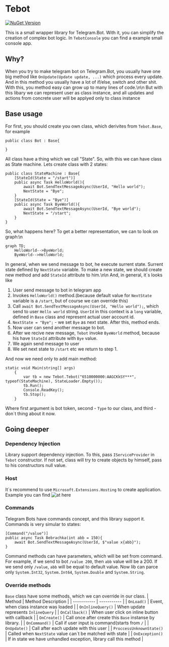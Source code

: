 # Tebot

[![NuGet Version](https://img.shields.io/nuget/v/Tebot?color=blue)](https://www.nuget.org/packages/Tebot/)


This is a small wrapper library for Telegram.Bot. With it, you can simplify the creation of complex bot logic. In `TebotConsole` you can find a example small console app.

## Why?   
When you try to make telegram bot on Telegram.Bot, you usually have one big method like `OnUpdate(Update update, ...)` which process every update. And in this method you usually have a lot of if/else, switch and other shit. With this, you method easy can grow up to many lines of code.\n\n
But with this libary we can represent user as class instance, and all updates and actions from concrete user will be applyed only to class instance

## Base usage
For first, you should create you own class, which derivites from `Tebot.Base`, for example
```
public class Bot : Base{
    
}
```
All class have a thing which we call "State". So, with this we can have class as State machine. Lets create class with 2 states:
```
public class StateMachine : Base{
    [StateId(State = "/start")]
    public async Task HelloWorld(){
        await Bot.SendTextMessageAsync(UserId, "Hello world");
        NextState = "Bye";
    }
    [StateId(State = "Bye")]
    public async Task ByeWorld(){
        await Bot.SendTextMessageAsync(UserId, "Bye world");
        NextState = "/start";
    }
}
```
So, what happens here? To get a better representation, we can to look on graph:\n
```mermaid
graph TD;
    HelloWorld-->ByeWorld;
    ByeWorld-->HelloWorld;
```
In general, when we send message to bot, he execute surrent state. Surrent state defined by `NextState` variable. To make a new state, we should create new method and add `StateId` attribute to him.\n\n
And, in general, it`s looks like
1. User send message to bot in telegram app
2. Invokes `HelloWorld()` method.(because default value for `NextState` variable is a `/start`, but of course we can override this)
3. Call `await Bot.SendTextMessageAsync(UserId, "Hello world");`, which send to user `Hello world` string. `UserId` in this context is a `long` variable, defined in `Base` class and represent actual user account id.
4. `NextState = "Bye";` - we set `Bye` as next state. After this, method ends.
5. Now user can send another message to bot.
6. After we recive new message, `Tebot` invoke `ByeWorld` method, because his have `StateId` attribute with `Bye` value.
7. We again send message to user
8. We set next state to `/start` etc we return to step 1.

And now we need only to add main method:
```
static void Main(string[] args)
    {
        var tb = new Tebot.Tebot("6510000000:AAGCKkSY***", typeof(StateMachine), StateLoader.Empty());
        tb.Run();
        Console.ReadKey();
        tb.Stop();
    }
```
Where first argument is bot token, second - `Type` to our class, and third - don`t thing about it now.

## Going deeper
### Dependency Injection
Library support dependency injection. To this, pass `IServiceProvider` in `Tebot` constructor. If not set, class will try to create objects by himself, pass to his constructors null value.

### Host
It\`s recommend to use `Microsoft.Extensions.Hosting` to create application. Example you can find ![at here](https://github.com/perdub/Tebot/blob/main/TebotAsHost/Program.cs)

### Commands
Telegram Bots have commands concept, and this library support it. Commands is very simular to states:
```
[Command("/value")]
public async Task Bebrachka(int abb = 150){
    await Bot.SendTextMessageAsync(UserId, $"value x{abb}");
}
```
Command methods can have parameters, which will be set from command. For example, if we send to bot `/value 200`, then `abb` value will be a 200. If we send only `/value`, `abb` will be equal to default value. Now lib can parce only `System.Int32`, `System.Int64`, `System.Double` and `System.String`.

### Override methods
`Base` class have some methods, which we can override in our class.
| Method      | Method Description |
| ----------- | ----------- |
| `OnLoad()` | Event, when class instance was loaded |
| `OnInlineQuery()` | When update represents `InlineQuery` |
| `OnCallback()` | When user click on inline button with callback |
| `OnCreate()` | Call once after create this `Base` instanse by library. |
| `OnCommand()` | Call if user input is command(starts from `/` |
| `OnUpdate()` | Call after each update with this user |
| `ProccessUnknownState()` | Called when `NextState` value can\`t be matched with state |
| `OnException()` | If in state we have unhandled exception, library call this method |
